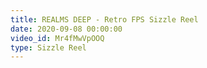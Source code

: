 ```yaml
---
title: REALMS DEEP - Retro FPS Sizzle Reel
date: 2020-09-08 00:00:00
video_id: Mr4fMwVpOOQ
type: Sizzle Reel
---
```

